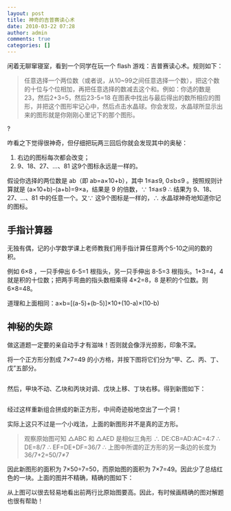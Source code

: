 ```yaml
---
layout: post
title: 神奇的吉普赛读心术
date: 2010-03-22 07:28
author: admin
comments: true
categories: []
---
```

闲着无聊窜寝室，看到一个同学在玩一个 flash 游戏：吉普赛读心术。规则如下：
<blockquote>任意选择一个两位数（或者说，从10~99之间任意选择一个数），把这个数的十位与个位相加，再把任意选择的数减去这个和。例如：你选的数是23，然后2+3=5，然后23-5=18
在图表中找出与最后得出的数所相应的图形，并把这个图形牢记心中，然后点击水晶球。你会发现，水晶球所显示出来的图形就是你刚刚心里记下的那个图形。</blockquote>
?

咋看之下觉得很神奇，但仔细把玩两三回后你就会发现其中的奥秘：
<ol>
	<li>右边的图标每次都会改变；</li>
	<li>9、18、27、...、81 这9个图标永远是一样的。</li>
</ol>
假设你选择的两位数是 ab（即 ab=a×10+b），其中 1≤a≤9, 0≤b≤9 。按照规则计算就是 (a×10+b)-(a+b)=9×a，结果是 9 的倍数，∵ 1≤a≤9 ∴ 结果为 9、18、27、...、81 中的任意一个。又∵ 这9个图标是一样的，∴ 水晶球神奇地知道你记的图标。
<h2>手指计算器</h2>
无独有偶，记的小学数学课上老师教我们用手指计算任意两个5-10之间的数的积。

例如 6×8 ，一只手伸出 6-5=1 根指头，另一只手伸出 8-5=3 根指头。1+3=4，4 就是积的十位数；把两手弯曲的指头数相乘得 4×2=8，8 是积的个位数。则 6×8=48。

道理和上面相同：a×b=[(a-5)+(b-5)]×10+(10-a)×(10-b)
<h2>神秘的失踪</h2>
做这道题一定要的亲自动手才有滋味！否则就会像浮光掠影，印象不深。

将一个正方形分割成 7×7=49 的小方格，并按下图将它们分为“甲、乙、丙、丁、戊”五部分。

<img src="http://p.blog.csdn.net/images/p_blog_csdn_net/redraiment/EntryImages/20091119/init.jpg" alt="" />

然后，甲块不动、乙块和丙块对调、戊块上移、丁块右移。得到新图如下：

<img src="http://p.blog.csdn.net/images/p_blog_csdn_net/redraiment/EntryImages/20091119/false.jpg" alt="" />

经过这样重新组合拼成的新正方形，中间奇迹般地空出了一个洞！

实际上这只不过是一个小戏法，上面的新图形并不是真的正方形。
<blockquote>观察原始图可知 △ABC 和 △AED 是相似三角形
∴ DE:CB=AD:AC=4:7
∴ DE=8/7
∴ EF=DE+DF=36/7
∴ 上图中所谓的正方形的另一条边的长度为 36/7+2=50/7≠7</blockquote>
因此新图形的面积为 7×50÷7=50，而原始图的面积为 7×7=49。因此少了总结红色的一块。上面的图并不精确，精确的图如下：

<img src="http://p.blog.csdn.net/images/p_blog_csdn_net/redraiment/EntryImages/20091119/true.jpg" alt="" />

从上图可以很去轻易地看出前两行比原始图要高。因此，有时候画精确的图对解题也很有帮助！
